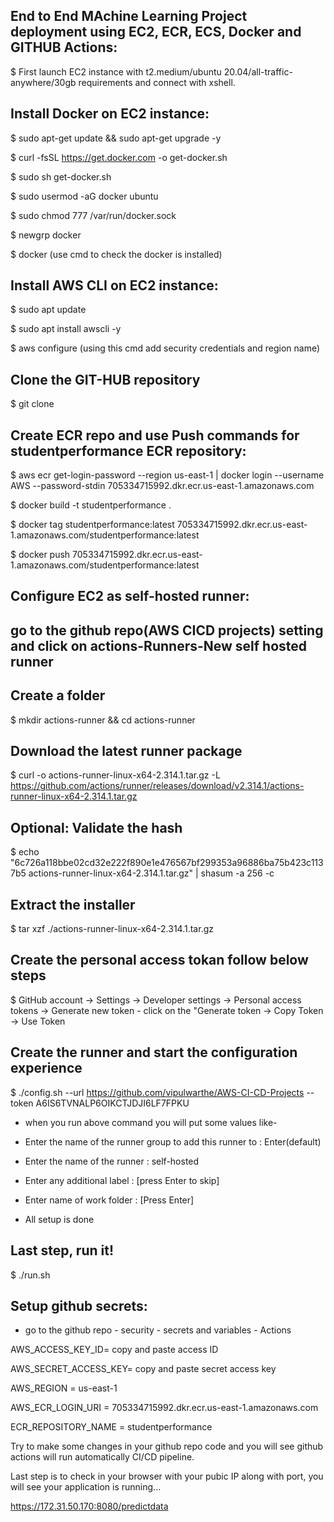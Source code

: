 ## End to End MAchine Learning Project deployment using EC2, ECR, ECS, Docker and GITHUB Actions:

$ First launch EC2 instance with t2.medium/ubuntu 20.04/all-traffic-anywhere/30gb requirements and connect with xshell.

## Install Docker on EC2 instance:

$ sudo apt-get update && sudo apt-get upgrade -y

$ curl -fsSL https://get.docker.com -o get-docker.sh

$ sudo sh get-docker.sh

$ sudo usermod -aG docker ubuntu

$ sudo chmod 777 /var/run/docker.sock

$ newgrp docker

$ docker               (use cmd to check the docker is installed)

## Install AWS CLI on EC2 instance:

$ sudo apt update

$ sudo apt install awscli -y

$ aws configure        (using this cmd add security credentials and region name)

## Clone the GIT-HUB repository

$ git clone <repo url>

## Create ECR repo and use Push commands for studentperformance ECR repository:

$ aws ecr get-login-password --region us-east-1 | docker login --username AWS --password-stdin 705334715992.dkr.ecr.us-east-1.amazonaws.com

$ docker build -t studentperformance .

$ docker tag studentperformance:latest 705334715992.dkr.ecr.us-east-1.amazonaws.com/studentperformance:latest

$ docker push 705334715992.dkr.ecr.us-east-1.amazonaws.com/studentperformance:latest

## Configure EC2 as self-hosted runner:

## go to the github repo(AWS CICD projects) setting and click on actions-Runners-New self hosted runner

## Create a folder

$ mkdir actions-runner && cd actions-runner

## Download the latest runner package
$ curl -o actions-runner-linux-x64-2.314.1.tar.gz -L https://github.com/actions/runner/releases/download/v2.314.1/actions-runner-linux-x64-2.314.1.tar.gz

## Optional: Validate the hash
$ echo "6c726a118bbe02cd32e222f890e1e476567bf299353a96886ba75b423c1137b5  actions-runner-linux-x64-2.314.1.tar.gz" | shasum -a 256 -c

## Extract the installer
$ tar xzf ./actions-runner-linux-x64-2.314.1.tar.gz

## Create the personal access tokan follow below steps
$ GitHub account -> Settings -> Developer settings -> Personal access tokens -> Generate new token - click on the "Generate token -> Copy Token -> Use Token

## Create the runner and start the configuration experience
$ ./config.sh --url https://github.com/vipulwarthe/AWS-CI-CD-Projects --token A6IS6TVNALP6OIKCTJDJI6LF7FPKU

* when you run above command you will put some values like-
  
* Enter the name of the runner group to add this runner to : Enter(default)
* Enter the name of the runner : self-hosted
* Enter any additional label : [press Enter to skip]
* Enter name of work folder : [Press Enter]
* All setup is done

## Last step, run it!
$ ./run.sh

## Setup github secrets:

* go to the github repo - security - secrets and variables - Actions 

AWS_ACCESS_KEY_ID= copy and paste access ID

AWS_SECRET_ACCESS_KEY= copy and paste secret access key

AWS_REGION = us-east-1

AWS_ECR_LOGIN_URI = 705334715992.dkr.ecr.us-east-1.amazonaws.com

ECR_REPOSITORY_NAME = studentperformance

Try to make some changes in your github repo code and you will see github actions will run automatically CI/CD pipeline.

Last step is to check in your browser with your pubic IP along with port, you will see your application is running...

https://172.31.50.170:8080/predictdata
